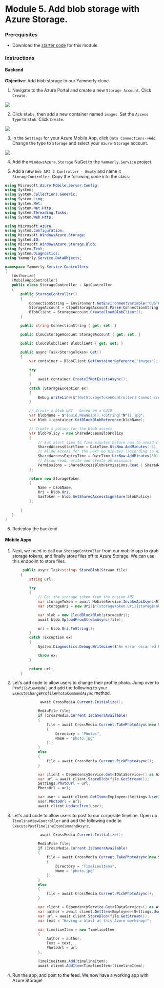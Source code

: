 # Module 5. Add blob storage with Azure Storage.

### Prerequisites
* Download the [starter code](http://www.google.com) for this module.

### Instructions
#### Backend
**Objective**: Add blob storage to our Yammerly clone.

1. Navigate to the Azure Portal and create a new `Storage Account`. Click `Create`.

  ![](/modules/module-5/images/create_new_storage_account.png)

2. Click `Blobs`, then add a new container named `images`. Set the `Access Type` to `Blob`. Click `Create`.

  ![](/modules/module-5/images/create_new_container.png)

3. In the `Settings` for your Azure Mobile App, click `Data Connections->Add`. Change the type to `Storage` and select your `Azure Storage` account.
 
  ![](/modules/module-5/images/add_data_connection.png)

4. Add the `WindowsAzure.Storage` NuGet to the `Yammerly.Service` project.

5. Add a new `Web API 2 Controller - Empty` and name it `StorageController`. Copy the following code into the class:

 ```csharp
 using Microsoft.Azure.Mobile.Server.Config;
using System;
using System.Collections.Generic;
using System.Linq;
using System.Net;
using System.Net.Http;
using System.Threading.Tasks;
using System.Web.Http;

using Microsoft.Azure;
using System.Configuration;
using Microsoft.WindowsAzure.Storage;
using System.IO;
using Microsoft.WindowsAzure.Storage.Blob;
using System.Text;
using System.Diagnostics;
using Yammerly.Service.DataObjects;

namespace Yammerly.Service.Controllers
{
    [Authorize]
    [MobileAppController]
    public class StorageController : ApiController
    {
        public StorageController()
        {
            ConnectionString = Environment.GetEnvironmentVariable("CUSTOMCONNSTR_MS_AzureStorageAccountConnectionString", EnvironmentVariableTarget.Process);
            StorageAccount = CloudStorageAccount.Parse(ConnectionString);
            BlobClient = StorageAccount.CreateCloudBlobClient();
        }

        public string ConnectionString { get; set; }

        public CloudStorageAccount StorageAccount { get; set; }

        public CloudBlobClient BlobClient { get; set; }

        public async Task<StorageToken> Get()
        {
            var container = BlobClient.GetContainerReference("images");

            try
            {
                await container.CreateIfNotExistsAsync();
            }
            catch (StorageException ex)
            {
                Debug.WriteLine($"[GetStorageTokenController] Cannot create container: {ex.Message}");
            }

            // Create a blob URI - based on a GUID
            var blobName = $"{Guid.NewGuid().ToString("N")}.jpg";
            var blob = container.GetBlockBlobReference(blobName);

            // Create a policy for the blob access
            var blobPolicy = new SharedAccessBlobPolicy
            {
                // Set start time to five minutes before now to avoid clock skew.
                SharedAccessStartTime = DateTime.UtcNow.AddMinutes(-5),
                // Allow Access for the next 60 minutes (according to Azure)
                SharedAccessExpiryTime = DateTime.UtcNow.AddMinutes(60),
                // Allow read, write and create permissions
                Permissions = SharedAccessBlobPermissions.Read | SharedAccessBlobPermissions.Write | SharedAccessBlobPermissions.Create
            };

            return new StorageToken
            {
                Name = blobName,
                Uri = blob.Uri,
                SasToken = blob.GetSharedAccessSignature(blobPolicy)
            };

        }
    }
}
 ```

 6. Redeploy the backend.

#### Mobile Apps

1. Next, we need to call our `StorageController` from our mobile app to grab storage tokens, and finally store files off to Azure Storage. We can use this endpoint to store files.

 ```csharp
         public async Task<string> StoreBlob(Stream file)
        {
            string url;

            try
            {
                // Get the storage token from the custom API
                var storageToken = await MobileService.InvokeApiAsync<StorageToken>("Storage", HttpMethod.Get, null);
                var storageUri = new Uri($"{storageToken.Uri}{storageToken.SasToken}");

                var blob = new CloudBlockBlob(storageUri);
                await blob.UploadFromStreamAsync(file);

                url = blob.Uri.ToString();
            }
            catch (Exception ex)
            {
                System.Diagnostics.Debug.WriteLine($"An error occurred breakage: {ex.Message}");

                throw ex;
            }

            return url;
        }
 ```

2. Let's add code to allow users to change their profile photo. Jump over to `ProfileViewModel` and add the following to your `ExecuteChangeProfilePhotoCommandAsync` method.

 ```csharp
                 await CrossMedia.Current.Initialize();

                MediaFile file;
                if (CrossMedia.Current.IsCameraAvailable)
                {
                    file = await CrossMedia.Current.TakePhotoAsync(new StoreCameraMediaOptions
                    {
                        Directory = "Photos",
                        Name = "photo.jpg"
                    });
                }
                else
                {
                    file = await CrossMedia.Current.PickPhotoAsync();
                }

                var client = DependencyService.Get<IDataService>() as AzureService;
                var url = await client.StoreBlob(file.GetStream());
                Settings.PhotoUrl = url;
                PhotoUrl = url;

                var user = await client.GetItem<Employee>(Settings.UserId);
                user.PhotoUrl = url;
                await client.UpdateItem(user);
 ```

3. Let's add code to allow users to post to our corporate timeline. Open up `TimelineViewController` and add the following code to `ExecutePostTimelineItemCommandAsync`.

 ```csharp
                 await CrossMedia.Current.Initialize();

                MediaFile file;
                if (CrossMedia.Current.IsCameraAvailable)
                {
                    file = await CrossMedia.Current.TakePhotoAsync(new StoreCameraMediaOptions
                    {
                        Directory = "TimelineItems",
                        Name = "photo.jpg"
                    });
                }
                else
                {
                    file = await CrossMedia.Current.PickPhotoAsync();
                }

                var client = DependencyService.Get<IDataService>() as AzureService;
                var author = await client.GetItem<Employee>(Settings.UserId);
                var url = await client.StoreBlob(file.GetStream());
                var text = "Having a blast at this Azure workshop!";

                var timelineItem = new TimelineItem
                {
                    Author = author,
                    Text = text,
                    PhotoUrl = url
                };

                TimelineItems.Add(timelineItem);
                await client.AddItem<TimelineItem>(timelineItem);
 ```

 4. Run the app, and post to the feed. We now have a working app with Azure Storage!